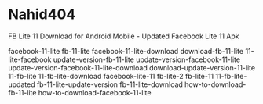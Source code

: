 # Nahid404
FB Lite 11 Download for Android Mobile - Updated Facebook Lite 11 Apk

facebook-11-lite
fb-11-lite
facebook-11-lite-download
download-fb-11-lite
11-lite-facebook
update-version-fb-11-lite
update-version-facebook-11-lite
update-version-facebook-11-lite-download
download-update-version-11-lite
11-fb-lite
11-fb-lite-download
facebook-lite-11
fb-lite-2
fb-lite-11
11-fb-lite-updated
fb-11-lite-update-version
fb-11-lite-download
how-to-download-fb-11-lite
how-to-download-facebook-11-lite
